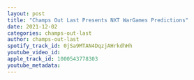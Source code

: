 ```yaml
---
layout: post
title: "Champs Out Last Presents NXT WarGames Predictions"
date: 2021-12-02
categories: champs-out-last
author: champs-out-last
spotify_track_id: 0jSa9MTAN4DqzjAHrkdhHh
youtube_video_id: 
apple_track_id: 1000543778303
youtube_metadata: 
---
```

